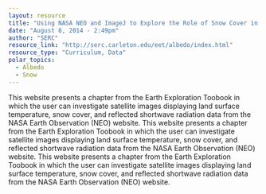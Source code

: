 ```yaml
---
layout: resource
title: "Using NASA NEO and ImageJ to Explore the Role of Snow Cover in Shaping Climate "
date: "August 8, 2014 - 2:49pm"
author: "SERC"
resource_link: "http://serc.carleton.edu/eet/albedo/index.html"
resource_type: "Curriculum, Data"
polar_topics:
  - Albedo
  - Snow
---
```


This website presents a chapter from the Earth Exploration Toobook in which the user  can investigate satellite images displaying land surface temperature, snow cover, and reflected shortwave radiation data from the NASA Earth Observation (NEO) website.
This website presents a chapter from the Earth Exploration Toobook in which the user  can investigate satellite images displaying land surface temperature, snow cover, and reflected shortwave radiation data from the NASA Earth Observation (NEO) website.
This website presents a chapter from the Earth Exploration Toobook in which the user  can investigate satellite images displaying land surface temperature, snow cover, and reflected shortwave radiation data from the NASA Earth Observation (NEO) website.
